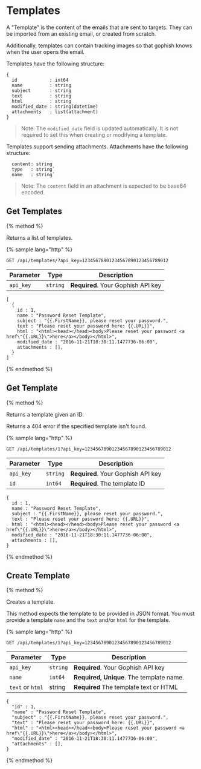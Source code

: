 # Templates

A "Template" is the content of the emails that are sent to targets. They can be imported from an existing email, or created from scratch.

Additionally, templates can contain tracking images so that gophish knows when the user opens the email.

Templates have the following structure:

```
{
  id            : int64
  name          : string
  subject       : string
  text          : string
  html          : string
  modified_date : string(datetime)
  attachments   : list(attachment)
}
```

> Note: The `modified_date` field is updated automatically. It is not required to set this when creating or modifying a template.

Templates support sending attachments. Attachments have the following structure:

```
  content: string
  type   : string`
  name   : string`
```

> Note: The `content` field in an attachment is expected to be base64 encoded.

## Get Templates
{% method %}

Returns a list of templates.

{% sample lang="http" %}
```http
GET /api/templates/?api_key=12345678901234567890123456789012
```
| Parameter | Type | Description |
| --------- | ---- | ----------- |
| `api_key` | `string` | **Required**. Your Gophish API key |

```
[
  {
    id : 1,
    name : "Password Reset Template",
    subject : "{{.FirstName}}, please reset your password.",
    text : "Please reset your password here: {{.URL}}",
    html : "<html><head></head><body>Please reset your password <a href\"{{.URL}}\">here</a></body></html>",
    modified_date : "2016-11-21T18:30:11.1477736-06:00",
    attachments : [],
  }
]
```
{% endmethod %}

## Get Template
{% method %}

Returns a template given an ID. 

Returns a 404 error if the specified template isn't found.

{% sample lang="http" %}
```http
GET /api/templates/1?api_key=12345678901234567890123456789012
```
| Parameter | Type | Description |
| --------- | ---- | ----------- |
| `api_key` | `string` | **Required**. Your Gophish API key |
| `id`      | `int64`  | **Required**. The template ID      |

```
{
  id : 1,
  name : "Password Reset Template",
  subject : "{{.FirstName}}, please reset your password.",
  text : "Please reset your password here: {{.URL}}",
  html : "<html><head></head><body>Please reset your password <a href\"{{.URL}}\">here</a></body></html>",
  modified_date : "2016-11-21T18:30:11.1477736-06:00",
  attachments : [],
}
```
{% endmethod %}

## Create Template
{% method %}

Creates a template.

This method expects the template to be provided in JSON format. You must provide a template `name` and the `text` and/or `html` for the template.

{% sample lang="http" %}
```http
GET /api/templates/1?api_key=12345678901234567890123456789012
```
| Parameter | Type | Description |
| --------- | ---- | ----------- |
| `api_key` | `string` | **Required**. Your Gophish API key |
| `name`      | `int64`  | **Required, Unique**. The template name.|
| `text` or `html` | string | **Required** The template text or HTML |

```
{
  "id" : 1,
  "name" : "Password Reset Template",
  "subject" : "{{.FirstName}}, please reset your password.",
  "text" : "Please reset your password here: {{.URL}}",
  "html" : "<html><head></head><body>Please reset your password <a href\"{{.URL}}\">here</a></body></html>",
  "modified_date" : "2016-11-21T18:30:11.1477736-06:00",
  "attachments" : [],
}
```
{% endmethod %}

